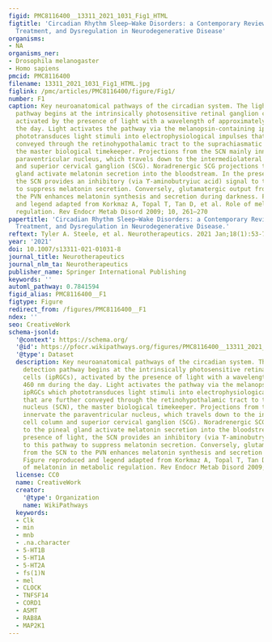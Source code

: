 ```yaml
---
figid: PMC8116400__13311_2021_1031_Fig1_HTML
figtitle: 'Circadian Rhythm Sleep–Wake Disorders: a Contemporary Review of Neurobiology,
  Treatment, and Dysregulation in Neurodegenerative Disease'
organisms:
- NA
organisms_ner:
- Drosophila melanogaster
- Homo sapiens
pmcid: PMC8116400
filename: 13311_2021_1031_Fig1_HTML.jpg
figlink: /pmc/articles/PMC8116400/figure/Fig1/
number: F1
caption: Key neuroanatomical pathways of the circadian system. The light-dark detection
  pathway begins at the intrinsically photosensitive retinal ganglion cells (ipRGCs),
  activated by the presence of light with a wavelength of approximately 460 nm during
  the day. Light activates the pathway via the melanopsin-containing ipRGCs which
  phototransduces light stimuli into electrophysiological impulses that are further
  conveyed through the retinohypothalamic tract to the suprachiasmatic nucleus (SCN),
  the master biological timekeeper. Projections from the SCN mainly innervate the
  paraventricular nucleus, which travels down to the intermediolateral cell column
  and superior cervical ganglion (SCG). Noradrenergic SCG projections to the pineal
  gland activate melatonin secretion into the bloodstream. In the presence of light,
  the SCN provides an inhibitory (via ϒ-aminobutryiuc acid) signal to this pathway
  to suppress melatonin secretion. Conversely, glutamatergic output from the SCN to
  the PVN enhances melatonin synthesis and secretion during darkness. Figure reproduced
  and legend adapted from Korkmaz A, Topal T, Tan D, et al. Role of melatonin in metabolic
  regulation. Rev Endocr Metab Disord 2009; 10, 261–270
papertitle: 'Circadian Rhythm Sleep–Wake Disorders: a Contemporary Review of Neurobiology,
  Treatment, and Dysregulation in Neurodegenerative Disease.'
reftext: Tyler A. Steele, et al. Neurotherapeutics. 2021 Jan;18(1):53-74.
year: '2021'
doi: 10.1007/s13311-021-01031-8
journal_title: Neurotherapeutics
journal_nlm_ta: Neurotherapeutics
publisher_name: Springer International Publishing
keywords: ''
automl_pathway: 0.7841594
figid_alias: PMC8116400__F1
figtype: Figure
redirect_from: /figures/PMC8116400__F1
ndex: ''
seo: CreativeWork
schema-jsonld:
  '@context': https://schema.org/
  '@id': https://pfocr.wikipathways.org/figures/PMC8116400__13311_2021_1031_Fig1_HTML.html
  '@type': Dataset
  description: Key neuroanatomical pathways of the circadian system. The light-dark
    detection pathway begins at the intrinsically photosensitive retinal ganglion
    cells (ipRGCs), activated by the presence of light with a wavelength of approximately
    460 nm during the day. Light activates the pathway via the melanopsin-containing
    ipRGCs which phototransduces light stimuli into electrophysiological impulses
    that are further conveyed through the retinohypothalamic tract to the suprachiasmatic
    nucleus (SCN), the master biological timekeeper. Projections from the SCN mainly
    innervate the paraventricular nucleus, which travels down to the intermediolateral
    cell column and superior cervical ganglion (SCG). Noradrenergic SCG projections
    to the pineal gland activate melatonin secretion into the bloodstream. In the
    presence of light, the SCN provides an inhibitory (via ϒ-aminobutryiuc acid) signal
    to this pathway to suppress melatonin secretion. Conversely, glutamatergic output
    from the SCN to the PVN enhances melatonin synthesis and secretion during darkness.
    Figure reproduced and legend adapted from Korkmaz A, Topal T, Tan D, et al. Role
    of melatonin in metabolic regulation. Rev Endocr Metab Disord 2009; 10, 261–270
  license: CC0
  name: CreativeWork
  creator:
    '@type': Organization
    name: WikiPathways
  keywords:
  - Clk
  - min
  - mnb
  - .na.character
  - 5-HT1B
  - 5-HT1A
  - 5-HT2A
  - fs(1)N
  - mel
  - CLOCK
  - TNFSF14
  - CORD1
  - ASMT
  - RAB8A
  - MAP2K1
---
```

